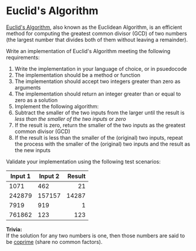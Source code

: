 # Euclid's Algorithm

[Euclid's Algorithm](https://en.wikipedia.org/wiki/Euclidean_algorithm), also known as the Euclidean Algorithm, is an efficient method for computing the greatest common divisor (GCD) of two numbers (the largest number that divides both of them without leaving a remainder).

Write an implementation of Euclid's Algorithm meeting the following requirements:

1. Write the implementation in your language of choice, or in psuedocode
2. The implementation should be a method or function
3. The implementation should accept two integers greater than zero as arguments
4. The implementation should return an integer greater than or equal to zero as a solution
5. Implement the following algorithm:
  1. Subtract the smaller of the two inputs from the larger until the result is *less than the smaller of the two inputs* or *zero*
  2. If the result is zero, return the smaller of the two inputs as the greatest common divisor (GCD)
  3. If the result is less than the smaller of the (original) two inputs, repeat the process with the smaller of the (original) two inputs and the result as the new inputs

Validate your implementation using the following test scenarios:

| Input 1 | Input 2 | Result  |
| ------ | ------ | -----: |
|  1071  |  462  |   21  |
|  242879  |  157157  |   14287  |
|  7919  |  919  |   1  |
|  761862  |  123  |   123  |

**Trivia:**  
If the solution for any two numbers is one, then those numbers are said to be [coprime](https://en.wikipedia.org/wiki/Coprime_integers) (share no common factors).
